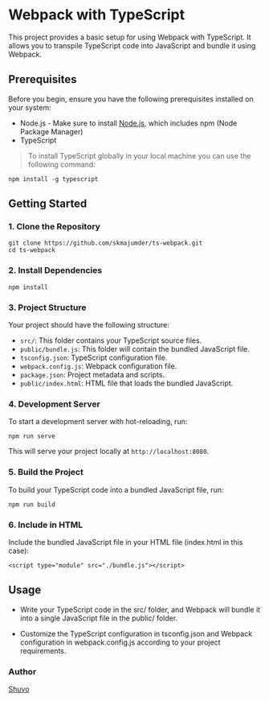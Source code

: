 # Webpack with TypeScript

This project provides a basic setup for using Webpack with TypeScript. It allows you to transpile TypeScript code into JavaScript and bundle it using Webpack.

## Prerequisites

Before you begin, ensure you have the following prerequisites installed on your system:

- Node.js - Make sure to install [Node.js](https://nodejs.org/en), which includes npm (Node Package Manager)
- TypeScript

> To install TypeScript globally in your local machine you can use the following command:

```
npm install -g typescript
```

## Getting Started

### 1. Clone the Repository

```
git clone https://github.com/skmajumder/ts-webpack.git
cd ts-webpack
```

### 2. Install Dependencies

```
npm install
```

### 3. Project Structure

Your project should have the following structure:

- `src/`: This folder contains your TypeScript source files.
- `public/bundle.js`: This folder will contain the bundled JavaScript file.
- `tsconfig.json`: TypeScript configuration file.
- `webpack.config.js`: Webpack configuration file.
- `package.json`: Project metadata and scripts.
- `public/index.html`: HTML file that loads the bundled JavaScript.

### 4. Development Server

To start a development server with hot-reloading, run:

```
npm run serve
```

This will serve your project locally at `http://localhost:8080`.

### 5. Build the Project

To build your TypeScript code into a bundled JavaScript file, run:

```
npm run build
```

### 6. Include in HTML

Include the bundled JavaScript file in your HTML file (index.html in this case):

```
<script type="module" src="./bundle.js"></script>
```

## Usage

- Write your TypeScript code in the src/ folder, and Webpack will bundle it into a single JavaScript file in the public/ folder.

- Customize the TypeScript configuration in tsconfig.json and Webpack configuration in webpack.config.js according to your project requirements.

### Author

[Shuvo](https://github.com/skmajumder)
